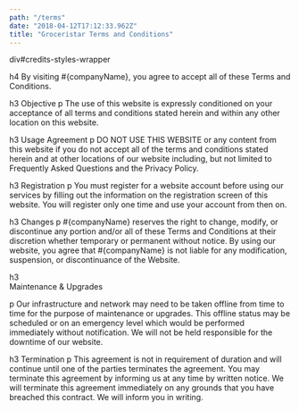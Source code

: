 ```yaml
---
path: "/terms"
date: "2018-04-12T17:12:33.962Z"
title: "Groceristar Terms and Conditions"
---
```

div#credits-styles-wrapper

  h4
  By visiting #{companyName}, you agree to accept all of these Terms and Conditions.

  h3
  Objective
  p
  The use of this website is expressly conditioned on your acceptance of all terms and conditions stated herein and within any other location on this website.

  h3
  Usage Agreement
  p
  DO NOT USE THIS WEBSITE or any content from this website if you do not accept all of the terms and conditions stated herein and at other locations of our website including, but not limited to Frequently Asked Questions and the Privacy Policy.

  h3
  Registration
  p
  You must register for a website account before using our services by filling out the information on the registration screen of this website. You will register only one time and use your account from then on.

  h3
  Changes
  p
  #{companyName} reserves the right to change, modify, or discontinue any portion and/or all of these Terms and Conditions at their discretion whether temporary or permanent without notice. By using our website, you agree that #{companyName} is not liable for any modification, suspension, or discontinuance of the Website.

  h3  
  Maintenance &amp; Upgrades

  p
  Our infrastructure and network may need to be taken offline from time to time for the purpose of maintenance or upgrades. This offline status may be scheduled or on an emergency level which would be performed immediately without notification. We will not be held responsible for the downtime of our website.

  h3
  Termination
  p
  This agreement is not in requirement of duration and will continue until one of the parties terminates the agreement. You may terminate this agreement by informing us at any time by written notice. We will terminate this agreement immediately on any grounds that you have breached this contract. We will inform you in writing.
